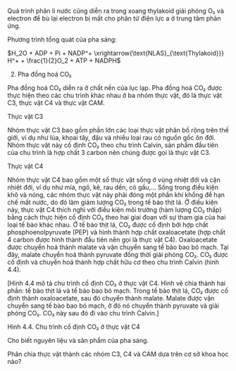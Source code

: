 Quá trình phân li nước cũng diễn ra trong xoang thylakoid giải phóng O₂ và electron để bù lại electron bị mất cho phân tử điện lực a ở trung tâm phản ứng.

Phương trình tổng quát của pha sáng:

$H_2O + ADP + Pi + NADP^+ \xrightarrow{\text{NLAS}_{\text{Thylakoid}}} H^+ + \frac{1}{2}O_2 + ATP + NADPH$

2. Pha đồng hoá CO₂

Pha đồng hoá CO₂ diễn ra ở chất nền của lục lạp. Pha đồng hoá CO₂ được thực hiện theo các chu trình khác nhau ở ba nhóm thực vật, đó là thực vật C3, thực vật C4 và thực vật CAM.

Thực vật C3

Nhóm thực vật C3 bao gồm phần lớn các loại thực vật phân bố rộng trên thế giới, ví dụ như lúa, khoai tây, đậu và nhiều loại rau có nguồn gốc ôn đới. Nhóm thực vật này cố định CO₂ theo chu trình Calvin, sản phẩm đầu tiên của chu trình là hợp chất 3 carbon nên chúng được gọi là thực vật C3.

Thực vật C4

Nhóm thực vật C4 bao gồm một số thực vật sống ở vùng nhiệt đới và cận nhiệt đới, ví dụ như mía, ngô, kê, rau dền, cỏ gấu,... Sống trong điều kiện khô và nóng, các nhóm thực vật này phải đóng một phần khí khổng để hạn chế mất nước, do đó làm giảm lượng CO₂ trong tế bào thịt lá. Ở điều kiện này, thực vật C4 thích nghi với điều kiện môi trường (hàm lượng CO₂ thấp) bằng cách thực hiện cố định CO₂ theo hai giai đoạn với sự tham gia của hai loại tế bào khác nhau. Ở tế bào thịt lá, CO₂ được cố định bởi hợp chất phosphoenolpyruvate (PEP) và hình thành hợp chất oxaloacetate (hợp chất 4 carbon được hình thành đầu tiên nên gọi là thực vật C4). Oxaloacetate được chuyển hoá thành malate và vận chuyển sang tế bào bao bó mạch. Tại đây, malate chuyển hoá thành pyruvate đồng thời giải phóng CO₂. CO₂ được cố định và chuyển hoá thành hợp chất hữu cơ theo chu trình Calvin (hình 4.4).

[Hình 4.4 mô tả chu trình cố định CO₂ ở thực vật C4. Hình vẽ chia thành hai phần: tế bào thịt lá và tế bào bao bó mạch. Trong tế bào thịt lá, CO₂ được cố định thành oxaloacetate, sau đó chuyển thành malate. Malate được vận chuyển sang tế bào bao bó mạch, ở đó nó chuyển thành pyruvate và giải phóng CO₂. CO₂ này sau đó đi vào chu trình Calvin.]

Hình 4.4. Chu trình cố định CO₂ ở thực vật C4

Cho biết nguyên liệu và sản phẩm của pha sáng.

Phân chia thực vật thành các nhóm C3, C4 và CAM dựa trên cơ sở khoa học nào?